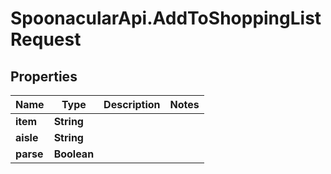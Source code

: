 # SpoonacularApi.AddToShoppingListRequest

## Properties

Name | Type | Description | Notes
------------ | ------------- | ------------- | -------------
**item** | **String** |  | 
**aisle** | **String** |  | 
**parse** | **Boolean** |  | 


